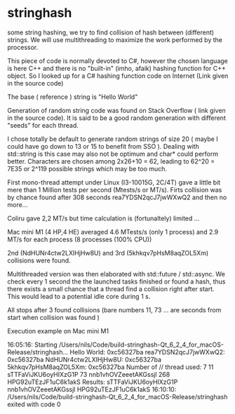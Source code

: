 # stringhash
some string hashing, we try to find collision of hash between (different) strings. We will use multithreading to maximize the work performed by the processor.

This piece of code is normally devoted to C#, however the chosen language is here C++ and there is no "built-in" (imho, afaik) hashing function for C++ object.
So I looked up for a C# hashing function code on Internet (Link given in the source code)

The base ( reference ) string is "Hello World"

Generation of random string code was found on Stack Overflow ( link given in the source code). 
It is said to be a good random generation with different "seeds" for each thread.

I chose totally be default to generate random strings of size 20 ( maybe I could have go down to 13 or 15 to benefit from SSO ). Dealing with std::string is this case
may also not be optimum and char* could perform better.
Characters are chosen among 2x26+10 = 62, leading to 62^20 = 7E35 or 2^119 possible strings which may be too much.


First mono-thread attempt under Linux (I3-10015G, 2C/4T) gave a little bit mere than 1 Million tests per second (Mtests/s or MT/s).
Firts collision was by chance found after 308 seconds
rea7YDSN2qcJ7jwWXwQ2
and then no more...

Coliru gave 2,2 MT/s but time calculation is  (fortunaltely) limited ...

Mac mini M1 (4 HP,4 HE) averaged 4.6 MTests/s (only 1 process) and 2.9 MT/s for each process (8 processes (100% CPU))

2nd (NdHUNr4ctw2LXIHjHw8U) and 3rd (5khkqv7pHsM8aqZOL5Xm) collisions were found.

Multithreaded version was then elaborated with std::future / std::async. 
We check every 1 second the the launched tasks finished or found a hash, thus there exists a small chance that a thread find a collision right after start.
This would lead to a potential idle core during 1 s.

All stops after 3 found collisions (bare numbers 11, 73 ... are seconds from start when collision was found )

Execution example on Mac mini M1

16:05:16: Starting /Users/nils/Code/build-stringhash-Qt_6_2_4_for_macOS-Release/stringhash...
Hello World: 0xc56327ba
rea7YDSN2qcJ7jwWXwQ2: 0xc56327ba
NdHUNr4ctw2LXIHjHw8U: 0xc56327ba
5khkqv7pHsM8aqZOL5Xm: 0xc56327ba
Number of // thread used: 7
11
sTTFaViJKU6oyHIXzG1P
73
nnb1vhOVZeeetAKGssjl
268
HPG92uTEzJF1uC6k1akS
Results:
sTTFaViJKU6oyHIXzG1P
nnb1vhOVZeeetAKGssjl
HPG92uTEzJF1uC6k1akS
16:10:10: /Users/nils/Code/build-stringhash-Qt_6_2_4_for_macOS-Release/stringhash exited with code 0

